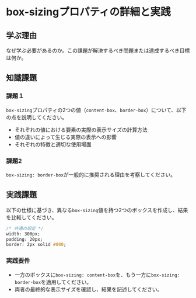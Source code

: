 # box-sizingプロパティの詳細と実践

## 学ぶ理由

なぜ学ぶ必要があるのか。この課題が解決するべき問題または達成するべき目標は何か。

## 知識課題

### 課題１

`box-sizing`プロパティの2つの値（`content-box`、`border-box`）について、以下の点を説明してください。

- それぞれの値における要素の実際の表示サイズの計算方法
- 値の違いによって生じる実際の表示への影響
- それぞれの特徴と適切な使用場面

### 課題2

`box-sizing: border-box`が一般的に推奨される理由を考察してください。

## 実践課題

以下の仕様に基づき、異なる`box-sizing`値を持つ2つのボックスを作成し、結果を比較してください。

``` css
/* 共通の設定 */
width: 300px;
padding: 20px;
border: 2px solid #000;
```

### 実践要件

- 一方のボックスに`box-sizing: content-box`を、もう一方に`box-sizing: border-box`を適用してください。
- 両者の最終的な表示サイズを確認し、結果を記述してください。
